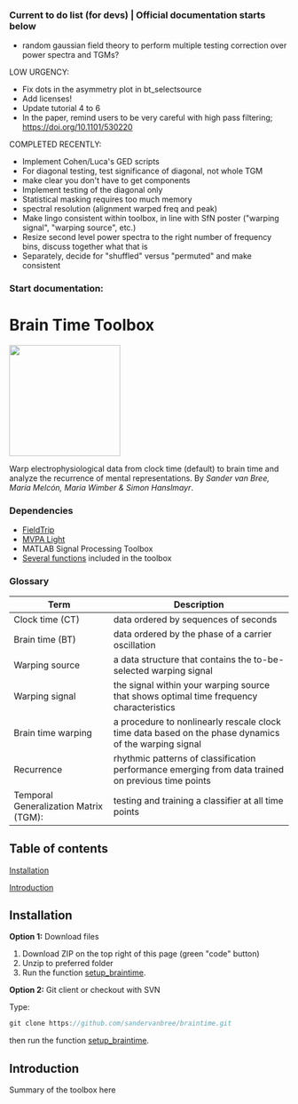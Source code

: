 ### Current to do list (for devs) | Official documentation starts below
- random gaussian field theory to perform multiple testing correction over power spectra and TGMs?

LOW URGENCY:
- Fix dots in the asymmetry plot in bt_selectsource
- Add licenses! 
- Update tutorial 4 to 6
- In the paper, remind users to be very careful with high pass filtering; https://doi.org/10.1101/530220

COMPLETED RECENTLY: 
- Implement Cohen/Luca's GED scripts
- For diagonal testing, test significance of diagonal, not whole TGM
- make clear you don't have to get components
- Implement testing of the diagonal only
- Statistical masking requires too much memory
- spectral resolution (alignment warped freq and peak)
- Make lingo consistent within toolbox, in line with SfN poster ("warping signal", "warping source", etc.)
- Resize second level power spectra to the right number of frequency bins, discuss together what that is
- Separately, decide for "shuffled" versus "permuted" and make consistent

### Start documentation:


# Brain Time Toolbox
<img src="https://i.imgur.com/OAEVqgM.png" width="200">

Warp electrophysiological data from clock time (default) to brain time and analyze the recurrence of mental representations. By *Sander van Bree, María Melcón, Maria Wimber & Simon Hanslmayr*.

### Dependencies
- [FieldTrip](http://www.fieldtriptoolbox.org/download/)
- [MVPA Light](https://github.com/treder/MVPA-Light)
- MATLAB Signal Processing Toolbox
- [Several functions](dependencies) included in the toolbox

### Glossary
| Term | Description |
| --- | --- |
| Clock time (CT) | data ordered by sequences of seconds |
| Brain time (BT) | data ordered by the phase of a carrier oscillation |
| Warping source | a data structure that contains the to-be-selected warping signal |
| Warping signal | the signal within your warping source that shows optimal time frequency characteristics |
| Brain time warping | a procedure to nonlinearly rescale clock time data based on the phase dynamics of the warping signal |
| Recurrence | rhythmic patterns of classification performance emerging from data trained on previous time points |
| Temporal Generalization Matrix (TGM): | testing and training a classifier at all time points |

## Table of contents
[Installation](#installation)

[Introduction](#introduction)

## Installation
**Option 1:** Download files

1. Download ZIP on the top right of this page (green "code" button)
2. Unzip to preferred folder
3. Run the function [setup_braintime](setup).

**Option 2:** Git client or checkout with SVN

Type:
```java
git clone https://github.com/sandervanbree/braintime.git
```
then run the function [setup_braintime](setup).

## Introduction
Summary of the toolbox here
